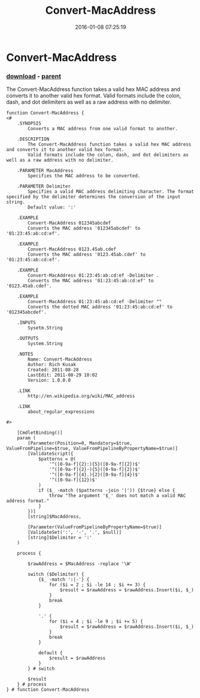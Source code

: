 ﻿---
pid:            6169
poster:         iX69fadvanceIT
title:          Convert-MacAddress
date:           2016-01-08 07:25:19
format:         posh
parent:         2948
parent:         2948

---

# Convert-MacAddress

### [download](6169.ps1) - [parent](2948.md)

The Convert-MacAddress function takes a valid hex MAC address and converts it to another valid hex format.
Valid formats include the colon, dash, and dot delimiters as well as a raw address with no delimiter.

```posh
function Convert-MacAddress {
<#
	.SYNOPSIS
		Converts a MAC address from one valid format to another.

	.DESCRIPTION
		The Convert-MacAddress function takes a valid hex MAC address and converts it to another valid hex format.
		Valid formats include the colon, dash, and dot delimiters as well as a raw address with no delimiter.

	.PARAMETER MacAddress
		Specifies the MAC address to be converted.

	.PARAMETER Delimiter
		Specifies a valid MAC address delimiting character. The format specified by the delimiter determines the conversion of the input string.
		Default value: ':'

	.EXAMPLE
		Convert-MacAddress 012345abcdef
		Converts the MAC address '012345abcdef' to '01:23:45:ab:cd:ef'.

	.EXAMPLE
		Convert-MacAddress 0123.45ab.cdef
		Converts the MAC address '0123.45ab.cdef' to '01:23:45:ab:cd:ef'.
		
	.EXAMPLE
		Convert-MacAddress 01:23:45:ab:cd:ef -Delimiter .
		Converts the MAC address '01:23:45:ab:cd:ef' to '0123.45ab.cdef'.

	.EXAMPLE
		Convert-MacAddress 01:23:45:ab:cd:ef -Delimiter ""
		Converts the dotted MAC address '01:23:45:ab:cd:ef' to '012345abcdef'.

	.INPUTS
		Sysetm.String

	.OUTPUTS
		System.String

	.NOTES
		Name: Convert-MacAddress
		Author: Rich Kusak
		Created: 2011-08-28
		LastEdit: 2011-08-29 10:02
		Version: 1.0.0.0

	.LINK
		http://en.wikipedia.org/wiki/MAC_address
	
	.LINK
		about_regular_expressions

#>

	[CmdletBinding()]
	param (
		[Parameter(Position=0, Mandatory=$true, ValueFromPipeline=$true, ValueFromPipelineByPropertyName=$true)]
		[ValidateScript({
			$patterns = @(
				'^([0-9a-f]{2}:){5}([0-9a-f]{2})$'
				'^([0-9a-f]{2}-){5}([0-9a-f]{2})$'
				'^([0-9a-f]{4}.){2}([0-9a-f]{4})$'
				'^([0-9a-f]{12})$'
			)
			if ($_ -match ($patterns -join '|')) {$true} else {
				throw "The argument '$_' does not match a valid MAC address format."
			}
		})]
		[string]$MacAddress,
		
		[Parameter(ValueFromPipelineByPropertyName=$true)]
		[ValidateSet(':', '-', '.', $null)]
		[string]$Delimiter = ':'
	)
	
	process {

		$rawAddress = $MacAddress -replace '\W'
		
		switch ($Delimiter) {
			{$_ -match ':|-'} {
				for ($i = 2 ; $i -le 14 ; $i += 3) {
					$result = $rawAddress = $rawAddress.Insert($i, $_)
				}
				break
			}

			'.' {
				for ($i = 4 ; $i -le 9 ; $i += 5) {
					$result = $rawAddress = $rawAddress.Insert($i, $_)
				}
				break
			}
			
			default {
				$result = $rawAddress
			}
		} # switch
		
		$result
	} # process
} # function Convert-MacAddress
```
